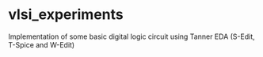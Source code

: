 # vlsi_experiments
Implementation of some basic digital logic circuit using Tanner EDA (S-Edit, T-Spice and W-Edit)
